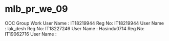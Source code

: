 # mlb_pr_we_09
OOC Group Work
User Name : IT18219944        Reg No: IT18219944
User Name : lak_desh          Reg No: IT18227246
User Name : Hasindu0714       Reg No: IT19062716
User Name : 
